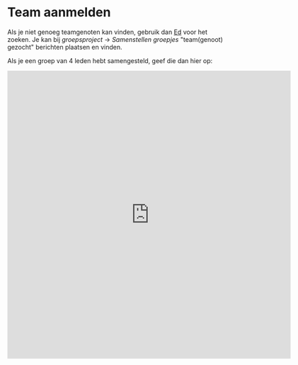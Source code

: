 # Team aanmelden

Als je niet genoeg teamgenoten kan vinden, gebruik dan [Ed](https://edstem.org/us/courses/5200/discussion/) voor het zoeken. Je kan bij _groepsproject_ -> _Samenstellen groepjes_ "team(genoot) gezocht" berichten plaatsen en vinden.

Als je een groep van 4 leden hebt samengesteld, geef die dan hier op: 

<iframe src="https://docs.google.com/forms/d/e/1FAIpQLSev4ESnRZPaJ3WQ4lHQsUUew4izhLtFOJCeU_f69paDkJY0Cw/viewform?embedded=true" width="640" height="650" frameborder="0" marginheight="0" marginwidth="0">Loading…</iframe>

